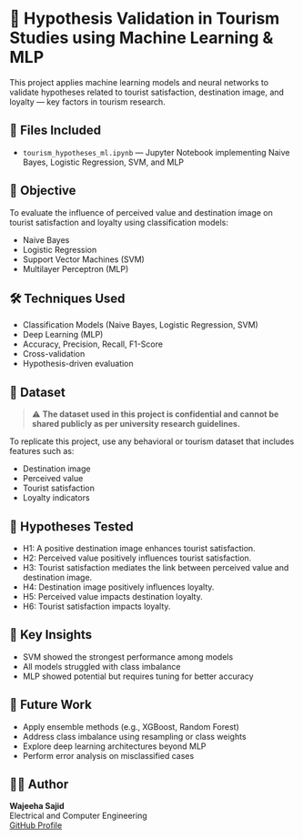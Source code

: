 # 🧠 Hypothesis Validation in Tourism Studies using Machine Learning & MLP

This project applies machine learning models and neural networks to validate hypotheses related to tourist satisfaction, destination image, and loyalty — key factors in tourism research.

## 📂 Files Included

- `tourism_hypotheses_ml.ipynb` — Jupyter Notebook implementing Naive Bayes, Logistic Regression, SVM, and MLP  
  
## 🎯 Objective

To evaluate the influence of perceived value and destination image on tourist satisfaction and loyalty using classification models:
- Naive Bayes
- Logistic Regression
- Support Vector Machines (SVM)
- Multilayer Perceptron (MLP)

## 🛠 Techniques Used

- Classification Models (Naive Bayes, Logistic Regression, SVM)
- Deep Learning (MLP)
- Accuracy, Precision, Recall, F1-Score
- Cross-validation
- Hypothesis-driven evaluation

## 📁 Dataset

> ⚠️ **The dataset used in this project is confidential and cannot be shared publicly as per university research guidelines.**

To replicate this project, use any behavioral or tourism dataset that includes features such as:
- Destination image
- Perceived value
- Tourist satisfaction
- Loyalty indicators

## 🔬 Hypotheses Tested

- H1: A positive destination image enhances tourist satisfaction.  
- H2: Perceived value positively influences tourist satisfaction.  
- H3: Tourist satisfaction mediates the link between perceived value and destination image.  
- H4: Destination image positively influences loyalty.  
- H5: Perceived value impacts destination loyalty.  
- H6: Tourist satisfaction impacts loyalty.

## 🧠 Key Insights

- SVM showed the strongest performance among models  
- All models struggled with class imbalance  
- MLP showed potential but requires tuning for better accuracy

## 🚀 Future Work

- Apply ensemble methods (e.g., XGBoost, Random Forest)  
- Address class imbalance using resampling or class weights  
- Explore deep learning architectures beyond MLP  
- Perform error analysis on misclassified cases


## 👩‍💻 Author

**Wajeeha Sajid**  
Electrical and Computer Engineering  
[GitHub Profile](https://github.com/wajeeha-sajid)
